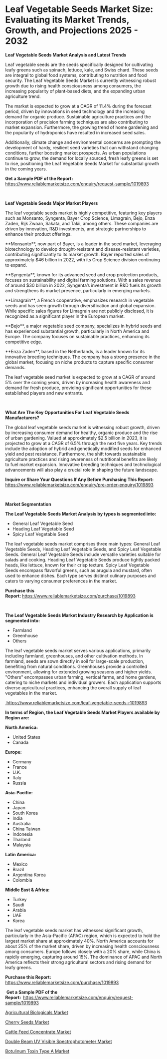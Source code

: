 <p><h1>Leaf Vegetable Seeds Market Size: Evaluating its Market Trends, Growth, and Projections 2025 - 2032</h1></p><p><strong>Leaf Vegetable Seeds Market Analysis and Latest Trends</strong></p>
<p><p>Leaf vegetable seeds are the seeds specifically designed for cultivating leafy greens such as spinach, lettuce, kale, and Swiss chard. These seeds are integral to global food systems, contributing to nutrition and food security. The Leaf Vegetable Seeds Market is currently witnessing robust growth due to rising health consciousness among consumers, the increasing popularity of plant-based diets, and the expanding urban agriculture trend.</p><p>The market is expected to grow at a CAGR of 11.4% during the forecast period, driven by innovations in seed technology and the increasing demand for organic produce. Sustainable agriculture practices and the incorporation of precision farming techniques are also contributing to market expansion. Furthermore, the growing trend of home gardening and the popularity of hydroponics have resulted in increased seed sales.</p><p>Additionally, climate change and environmental concerns are prompting the development of hardy, resilient seed varieties that can withstand changing conditions, further boosting market prospects. As urban populations continue to grow, the demand for locally sourced, fresh leafy greens is set to rise, positioning the Leaf Vegetable Seeds Market for substantial growth in the coming years.</p></p>
<p><strong>Get a Sample PDF of the Report:&nbsp;</strong> <a href="https://www.reliablemarketsize.com/enquiry/request-sample/1019893?utm_campaign=2008&utm_medium=2&utm_source=Github&utm_content=ia&utm_term=30032025&utm_id=leaf-vegetable-seeds">https://www.reliablemarketsize.com/enquiry/request-sample/1019893</a></p>
<p>&nbsp;</p>
<p><strong>Leaf Vegetable Seeds Major Market Players</strong></p>
<p><p>The leaf vegetable seeds market is highly competitive, featuring key players such as Monsanto, Syngenta, Bayer Crop Science, Limagrain, Bejo, Enza Zaden, Rijk Zwaan, Sakata, and Takii, among others. These companies are driven by innovation, R&D investments, and strategic partnerships to enhance their product offerings.</p><p>**Monsanto**, now part of Bayer, is a leader in the seed market, leveraging biotechnology to develop drought-resistant and disease-resistant varieties, contributing significantly to its market growth. Bayer reported sales of approximately $46 billion in 2022, with its Crop Science division continuing to expand.</p><p>**Syngenta**, known for its advanced seed and crop protection products, focuses on sustainability and digital farming solutions. With a sales revenue of around $30 billion in 2022, Syngenta’s investment in R&D fuels its growth and strengthens its market presence, particularly in emerging markets.</p><p>**Limagrain**, a French cooperative, emphasizes research in vegetable seeds and has seen growth through diversification and global expansion. While specific sales figures for Limagrain are not publicly disclosed, it is recognized as a significant player in the European market.</p><p>**Bejo**, a major vegetable seed company, specializes in hybrid seeds and has experienced substantial growth, particularly in North America and Europe. The company focuses on sustainable practices, enhancing its competitive edge.</p><p>**Enza Zaden**, based in the Netherlands, is a leader known for its innovative breeding techniques. The company has a strong presence in the global market, focusing on niche products to capture specific consumer demands.</p><p>The leaf vegetable seed market is expected to grow at a CAGR of around 5% over the coming years, driven by increasing health awareness and demand for fresh produce, providing significant opportunities for these established players and new entrants.</p></p>
<p>&nbsp;</p>
<p><strong>What Are The Key Opportunities For Leaf Vegetable Seeds Manufacturers?</strong></p>
<p><p>The global leaf vegetable seeds market is witnessing robust growth, driven by increasing consumer demand for healthy, organic produce and the rise of urban gardening. Valued at approximately $2.5 billion in 2023, it is projected to grow at a CAGR of 6.5% through the next five years. Key trends include the adoption of hybrid and genetically modified seeds for enhanced yield and pest resistance. Furthermore, the shift towards sustainable agriculture practices and rising awareness of nutritional benefits are likely to fuel market expansion. Innovative breeding techniques and technological advancements will also play a crucial role in shaping the future landscape.</p></p>
<p><strong>Inquire or Share Your Questions If Any Before Purchasing This Report:</strong> <a href="https://www.reliablemarketsize.com/enquiry/pre-order-enquiry/1019893?utm_campaign=2008&utm_medium=2&utm_source=Github&utm_content=ia&utm_term=30032025&utm_id=leaf-vegetable-seeds">https://www.reliablemarketsize.com/enquiry/pre-order-enquiry/1019893</a></p>
<p>&nbsp;</p>
<p><strong>Market Segmentation</strong></p>
<p><strong>The Leaf Vegetable Seeds Market Analysis by types is segmented into:</strong></p>
<p><ul><li>General Leaf Vegetable Seed</li><li>Heading Leaf Vegetable Seed</li><li>Spicy Leaf Vegetable Seed</li></ul></p>
<p><p>The leaf vegetable seeds market comprises three main types: General Leaf Vegetable Seeds, Heading Leaf Vegetable Seeds, and Spicy Leaf Vegetable Seeds. General Leaf Vegetable Seeds include versatile varieties suitable for salads and cooking. Heading Leaf Vegetable Seeds produce tightly packed heads, like lettuce, known for their crisp texture. Spicy Leaf Vegetable Seeds encompass flavorful greens, such as arugula and mustard, often used to enhance dishes. Each type serves distinct culinary purposes and caters to varying consumer preferences in the market.</p></p>
<p><strong>Purchase this Report:&nbsp;</strong><a href="https://www.reliablemarketsize.com/purchase/1019893?utm_campaign=2008&utm_medium=2&utm_source=Github&utm_content=ia&utm_term=30032025&utm_id=leaf-vegetable-seeds">https://www.reliablemarketsize.com/purchase/1019893</a></p>
<p>&nbsp;</p>
<p><strong>The Leaf Vegetable Seeds Market Industry Research by Application is segmented into:</strong></p>
<p><ul><li>Farmland</li><li>Greenhouse</li><li>Others</li></ul></p>
<p><p>The leaf vegetable seeds market serves various applications, primarily including farmland, greenhouses, and other cultivation methods. In farmland, seeds are sown directly in soil for large-scale production, benefiting from natural conditions. Greenhouses provide a controlled environment, allowing for extended growing seasons and higher yields. "Others" encompasses urban farming, vertical farms, and home gardens, catering to niche markets and individual growers. Each application supports diverse agricultural practices, enhancing the overall supply of leaf vegetables in the market.</p></p>
<p><a href="https://www.reliablemarketsize.com/leaf-vegetable-seeds-r1019893?utm_campaign=2008&utm_medium=2&utm_source=Github&utm_content=ia&utm_term=30032025&utm_id=leaf-vegetable-seeds">&nbsp;https://www.reliablemarketsize.com/leaf-vegetable-seeds-r1019893</a></p>
<p><strong>In terms of Region, the Leaf Vegetable Seeds Market Players available by Region are:</strong></p>
<p>
    <p> <strong> North America: </strong>
        <ul>
            <li>United States</li>
            <li>Canada</li>
        </ul>
        </p> 
    <p> <strong> Europe: </strong>
        <ul>
            <li>Germany</li>
            <li>France</li>
            <li>U.K.</li>
            <li>Italy</li>
            <li>Russia</li>
        </ul>
        </p> 
    <p> <strong> Asia-Pacific: </strong>
        <ul>
            <li>China</li>
            <li>Japan</li>
            <li>South Korea</li>
            <li>India</li>
            <li>Australia</li>
            <li>China Taiwan</li>
            <li>Indonesia</li>
            <li>Thailand</li>
            <li>Malaysia</li>
        </ul>
        </p> 
    <p> <strong> Latin America: </strong>
        <ul>
            <li>Mexico</li>
            <li>Brazil</li>
            <li>Argentina Korea</li>
            <li>Colombia</li>
        </ul>
        </p> 
    <p> <strong> Middle East & Africa: </strong>
        <ul>
            <li>Turkey</li>
            <li>Saudi</li>
            <li>Arabia</li>
            <li>UAE</li>
            <li>Korea</li>
        </ul>
    </p>
    </p>
<p><p>The leaf vegetable seeds market has witnessed significant growth, particularly in the Asia-Pacific (APAC) region, which is expected to hold the largest market share at approximately 40%. North America accounts for about 25% of the market share, driven by increasing health consciousness among consumers. Europe follows closely with a 20% share, while China is rapidly emerging, capturing around 15%. The dominance of APAC and North America reflects their strong agricultural sectors and rising demand for leafy greens.</p></p>
<p><strong>Purchase this Report: </strong><a href="https://www.reliablemarketsize.com/purchase/1019893?utm_campaign=2008&utm_medium=2&utm_source=Github&utm_content=ia&utm_term=30032025&utm_id=leaf-vegetable-seeds">https://www.reliablemarketsize.com/purchase/1019893</a></p>
<p>&nbsp;<strong>Get a Sample PDF of the Report:&nbsp;&nbsp;</strong><a href="https://www.reliablemarketsize.com/enquiry/request-sample/1019893?utm_campaign=2008&utm_medium=2&utm_source=Github&utm_content=ia&utm_term=30032025&utm_id=leaf-vegetable-seeds">https://www.reliablemarketsize.com/enquiry/request-sample/1019893</a></p>
<p><strong></strong></p>
<p><p><a href="https://github.com/bhatttutty2p/Market-Research-Report-List-1/blob/main/agricultural-biologicals-market.md?utm_campaign=2008&utm_medium=2&utm_source=Github&utm_content=ia&utm_term=30032025&utm_id=leaf-vegetable-seeds">Agricultural Biologicals Market</a></p><p><a href="https://github.com/colloerrinbp/Market-Research-Report-List-1/blob/main/cherry-seeds-market.md?utm_campaign=2008&utm_medium=2&utm_source=Github&utm_content=ia&utm_term=30032025&utm_id=leaf-vegetable-seeds">Cherry Seeds Market</a></p><p><a href="https://github.com/leptouwrites/Market-Research-Report-List-1/blob/main/cattle-feed-concentrate-market.md?utm_campaign=2008&utm_medium=2&utm_source=Github&utm_content=ia&utm_term=30032025&utm_id=leaf-vegetable-seeds">Cattle Feed Concentrate Market</a></p><p><a href="https://github.com/etapaqanee/Market-Research-Report-List-1/blob/main/double-beam-uv-visible-spectrophotometer-market.md?utm_campaign=2008&utm_medium=2&utm_source=Github&utm_content=ia&utm_term=30032025&utm_id=leaf-vegetable-seeds">Double Beam UV Visible Spectrophotometer Market</a></p><p><a href="https://github.com/sphaabrose/Market-Research-Report-List-1/blob/main/botulinum-toxin-type-a-market.md?utm_campaign=2008&utm_medium=2&utm_source=Github&utm_content=ia&utm_term=30032025&utm_id=leaf-vegetable-seeds">Botulinum Toxin Type A Market</a></p></p>
